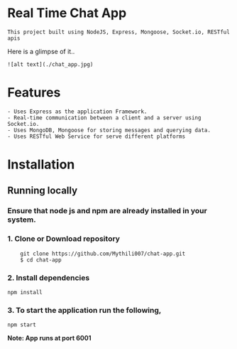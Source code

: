 # Real Time Chat App
    This project built using NodeJS, Express, Mongoose, Socket.io, RESTful apis
Here is a glimpse of it..

    ![alt text](./chat_app.jpg)

# Features
    - Uses Express as the application Framework.
    - Real-time communication between a client and a server using Socket.io.
    - Uses MongoDB, Mongoose for storing messages and querying data.
    - Uses RESTful Web Service for serve different platforms

# Installation
## Running locally
### Ensure that node js and npm are already installed in your system.
### 1. Clone or Download repository
        git clone https://github.com/Mythili007/chat-app.git
        $ cd chat-app

### 2. Install dependencies
    npm install

### 3. To start the application run the following,
    npm start

**Note: App runs at port 6001**

